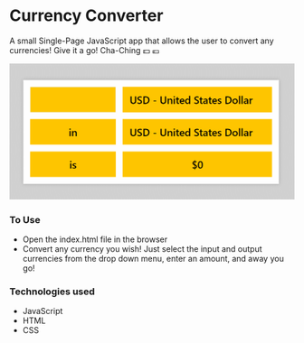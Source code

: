 # Currency Converter

A small Single-Page JavaScript app that allows the user to convert any currencies! Give it a go! Cha-Ching 💵 💶

![demo](./demo.gif)

### To Use

- Open the index.html file in the browser
- Convert any currency you wish! Just select the input and output currencies from the drop down menu, enter an amount, and away you go!

### Technologies used

- JavaScript
- HTML
- CSS
